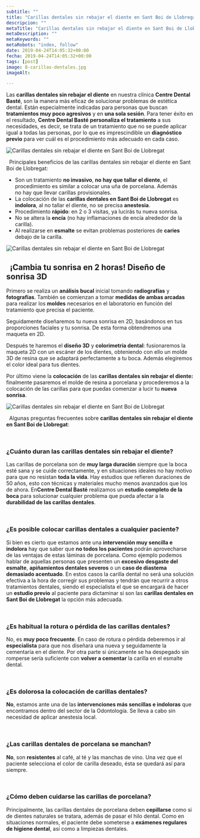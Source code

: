 ```yaml
---
subtitle: ""
title: "Carillas dentales sin rebajar el diente en Sant Boi de Llobregat"
descripcion: ""
metaTitle: "Carillas dentales sin rebajar el diente en Sant Boi de Llobregat"
metaDescription: ""
metaKeywords: ""
metaRobots: "index, follow"
date: 2019-04-24T14:05:32+00:00
fecha: 2019-04-24T14:05:32+00:00
tags: [post]
image: 8-carillas-dentales.jpg
imageAlt: 

---
```



Las **carillas dentales sin rebajar el diente** en nuestra clínica **Centre Dental Basté**, son la manera más eficaz de solucionar problemas de estética dental. Están especialmente indicadas para personas que buscan **tratamientos muy poco agresivos** y en **una sola sesión**. Para tener éxito en el resultado, **Centre Dental Basté** **personaliza el tratamiento** a sus necesidades, es decir, se trata de un tratamiento que no se puede aplicar igual a todas las personas, por lo que es imprescindible un **diagnóstico previo** para ver cuál es el procedimiento más adecuado en cada caso.

![Carillas dentales sin rebajar el diente en Sant Boi de Llobregat](/assets/static/images/blog/blog-inner/carillas-antes-despues.png)

 
Principales beneficios de las carillas dentales sin rebajar el diente en Sant Boi de Llobregat:


* Son un tratamiento **no invasivo**, **no hay que tallar el diente**, el procedimiento es similar a colocar una uña de porcelana. Además no hay que llevar carillas provisionales.
* La colocación de las **carillas dentales en Sant Boi de Llobregat** es **indolora**, al no tallar el diente, no se precisa **anestesia**.
* Procedimiento **rápido**: en 2 o 3 visitas, ya lucirás tu nueva sonrisa.
* No se altera la **encía** (no hay inflamaciones de encía alrededor de la carilla).
* Al realizarse en **esmalte** se evitan problemas posteriores de **caries** debajo de la carilla.


![Carillas dentales sin rebajar el diente en Sant Boi de Llobregat](/assets/static/images/blog/blog-inner/molde-carillas.jpg)

 
¡Cambia tu sonrisa en 2 horas! Diseño de sonrisa 3D
-------


Primero se realiza un **análisis bucal** inicial tomando **radiografías** y **fotografías**. También se comienzan a tomar **medidas de ambas arcadas** para realizar los **moldes** necesarios en el laboratorio en función del tratamiento que precisa el paciente.

Seguidamente diseñaremos tu nueva sonrisa en 2D, basándonos en tus proporciones faciales y tu sonrisa. De esta forma obtendremos una maqueta en 2D.

Después te haremos el **diseño 3D** y **colorimetría dental**: fusionaremos la maqueta 2D con un escáner de los dientes, obteniendo con ello un molde 3D de resina que se adaptará perfectamente a tu boca. Además elegiremos el color ideal para tus dientes.

Por último viene la **colocación** de las **carillas dentales sin rebajar el diente:** finalmente pasaremos el molde de resina a porcelana y procederemos a la colocación de las carillas para que puedas comenzar a lucir tu **nueva sonrisa**.

![Carillas dentales sin rebajar el diente en Sant Boi de Llobregat](/assets/static/images/blog/blog-inner/diseno-sonrisa-3d.jpg)

 
Algunas preguntas frecuentes sobre **carillas dentales sin rebajar el diente en Sant Boi de Llobregat**:



 
### ¿Cuánto duran las carillas dentales sin rebajar el diente?


Las carillas de porcelana son de **muy larga duración** siempre que la boca esté sana y se cuide correctamente, y en situaciones ideales no hay motivo para que no resistan **toda la vida**. Hay estudios que refieren duraciones de 50 años, esto con técnicas y materiales mucho menos avanzados que los de ahora. En**Centre Dental Basté** realizamos un **estudio completo de la boca** para solucionar cualquier problema que pueda afectar a la **durabilidad de las carillas dentales**.

 
### ¿Es posible colocar carillas dentales a cualquier paciente?


Si bien es cierto que estamos ante una **intervención muy sencilla e indolora** hay que saber que **no todos los pacientes** podrán aprovecharse de las ventajas de estas láminas de porcelana. Como ejemplo podemos hablar de aquellas personas que presenten un **excesivo desgaste del esmalte**, **apiñamientos dentales severos** o un **caso de diastema demasiado acentuado**. En estos casos la carilla dental no será una solución efectiva a la hora de corregir sus problemas y tendrán que recurrir a otros tratamientos dentales, siendo el especialista el que se encargará de hacer un **estudio previo** al paciente para dictaminar si son las **carillas dentales en Sant Boi de Llobregat** la opción más adecuada.

 
### ¿Es habitual la rotura o pérdida de las carillas dentales?


No, es **muy poco frecuente**. En caso de rotura o pérdida deberemos ir al **especialista** para que nos diseñara una nueva y seguidamente la cementaría en el diente. Por otra parte si únicamente se ha despegado sin romperse sería suficiente con **volver a cementar** la carilla en el esmalte dental.

 
### ¿Es dolorosa la colocación de carillas dentales?


**No**, estamos ante una de las **intervenciones más sencillas e indoloras** que encontramos dentro del sector de la Odontología. Se lleva a cabo sin necesidad de aplicar anestesia local.

 
### ¿Las carillas dentales de porcelana se manchan?


**No**, son **resistentes** al café, al té y las manchas de vino. Una vez que el paciente selecciona el color de carilla deseado, ésta se quedará así para siempre.

 
### ¿Cómo deben cuidarse las carillas de porcelana?


Principalmente, las carillas dentales de porcelana deben **cepillarse** como si de dientes naturales se tratara, además de pasar el hilo dental. Como en situaciones normales, el paciente debe someterse a **exámenes regulares de higiene dental**, así como a limpiezas dentales.
